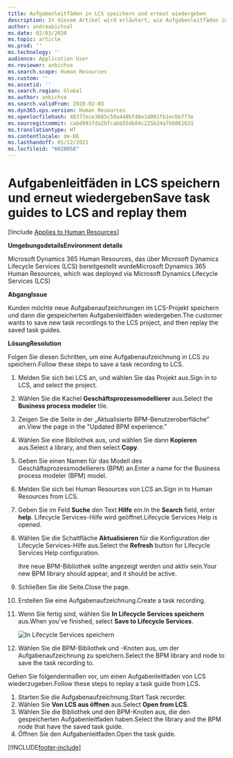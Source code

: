 ```yaml
---
title: Aufgabenleitfäden in LCS speichern und erneut wiedergeben
description: In diesem Artikel wird erläutert, wie Aufgabenleitfäden in Microsoft Dynamics Lifecycle Services (LCS) gespeichert und dann wiedergegeben werden.
author: andreabichsel
ms.date: 02/03/2020
ms.topic: article
ms.prod: ''
ms.technology: ''
audience: Application User
ms.reviewer: anbichse
ms.search.scope: Human Resources
ms.custom: ''
ms.assetid: ''
ms.search.region: Global
ms.author: anbichse
ms.search.validFrom: 2020-02-03
ms.dyn365.ops.version: Human Resources
ms.openlocfilehash: 40377ece3685c50a448bf48e1d001fb1ecbbff3e
ms.sourcegitcommit: cabd991fda2bfcabb55db84c225b24a7bb061631
ms.translationtype: HT
ms.contentlocale: de-DE
ms.lasthandoff: 05/12/2021
ms.locfileid: "6028058"
---
```

# <a name="save-task-guides-to-lcs-and-replay-them"></a><span data-ttu-id="ceefb-103">Aufgabenleitfäden in LCS speichern und erneut wiedergeben</span><span class="sxs-lookup"><span data-stu-id="ceefb-103">Save task guides to LCS and replay them</span></span>

[!include [Applies to Human Resources](../includes/applies-to-hr.md)]

<span data-ttu-id="ceefb-104">**Umgebungsdetails**</span><span class="sxs-lookup"><span data-stu-id="ceefb-104">**Environment details**</span></span> 

<span data-ttu-id="ceefb-105">Microsoft Dynamics 365 Human Resources, das über Microsoft Dynamics Lifecycle Services (LCS) bereitgestellt wurde</span><span class="sxs-lookup"><span data-stu-id="ceefb-105">Microsoft Dynamics 365 Human Resources, which was deployed via Microsoft Dynamics Lifecycle Services (LCS)</span></span>

<span data-ttu-id="ceefb-106">**Abgang**</span><span class="sxs-lookup"><span data-stu-id="ceefb-106">**Issue**</span></span>

<span data-ttu-id="ceefb-107">Kunden möchte neue Aufgabenaufzeichnungen im LCS-Projekt speichern und dann die gespeicherten Aufgabenleitfäden wiedergeben.</span><span class="sxs-lookup"><span data-stu-id="ceefb-107">The customer wants to save new task recordings to the LCS project, and then replay the saved task guides.</span></span>

<span data-ttu-id="ceefb-108">**Lösung**</span><span class="sxs-lookup"><span data-stu-id="ceefb-108">**Resolution**</span></span>

<span data-ttu-id="ceefb-109">Folgen Sie diesen Schritten, um eine Aufgabenaufzeichnung in LCS zu speichern.</span><span class="sxs-lookup"><span data-stu-id="ceefb-109">Follow these steps to save a task recording to LCS.</span></span>

1. <span data-ttu-id="ceefb-110">Melden Sie sich bei LCS an, und wählen Sie das Projekt aus.</span><span class="sxs-lookup"><span data-stu-id="ceefb-110">Sign in to LCS, and select the project.</span></span>
2. <span data-ttu-id="ceefb-111">Wählen Sie die Kachel **Geschäftsprozessmodellierer** aus.</span><span class="sxs-lookup"><span data-stu-id="ceefb-111">Select the **Business process modeler** tile.</span></span>
3. <span data-ttu-id="ceefb-112">Zeigen Sie die Seite in der „Aktualisierte BPM-Benutzeroberfläche” an.</span><span class="sxs-lookup"><span data-stu-id="ceefb-112">View the page in the "Updated BPM experience."</span></span>
4. <span data-ttu-id="ceefb-113">Wählen Sie eine Bibliothek aus, und wählen Sie dann **Kopieren** aus.</span><span class="sxs-lookup"><span data-stu-id="ceefb-113">Select a library, and then select **Copy**.</span></span>
5. <span data-ttu-id="ceefb-114">Geben Sie einen Namen für das Modell des Geschäftsprozessmodellierers (BPM) an.</span><span class="sxs-lookup"><span data-stu-id="ceefb-114">Enter a name for the Business process modeler (BPM) model.</span></span>
6. <span data-ttu-id="ceefb-115">Melden Sie sich bei Human Resources von LCS an.</span><span class="sxs-lookup"><span data-stu-id="ceefb-115">Sign in to Human Resources from LCS.</span></span>
7. <span data-ttu-id="ceefb-116">Geben Sie im Feld **Suche** den Text **Hilfe** ein.</span><span class="sxs-lookup"><span data-stu-id="ceefb-116">In the **Search** field, enter **help**.</span></span> <span data-ttu-id="ceefb-117">Lifecycle Services-Hilfe wird geöffnet.</span><span class="sxs-lookup"><span data-stu-id="ceefb-117">Lifecycle Services Help is opened.</span></span>
8. <span data-ttu-id="ceefb-118">Wählen Sie die Schaltfläche **Aktualisieren** für die Konfiguration der Lifecycle Services-Hilfe aus.</span><span class="sxs-lookup"><span data-stu-id="ceefb-118">Select the **Refresh** button for Lifecycle Services Help configuration.</span></span>

    <span data-ttu-id="ceefb-119">Ihre neue BPM-Bibliothek sollte angezeigt werden und aktiv sein.</span><span class="sxs-lookup"><span data-stu-id="ceefb-119">Your new BPM library should appear, and it should be active.</span></span>

9. <span data-ttu-id="ceefb-120">Schließen Sie die Seite.</span><span class="sxs-lookup"><span data-stu-id="ceefb-120">Close the page.</span></span>
10. <span data-ttu-id="ceefb-121">Erstellen Sie eine Aufgabenaufzeichnung.</span><span class="sxs-lookup"><span data-stu-id="ceefb-121">Create a task recording.</span></span>
11. <span data-ttu-id="ceefb-122">Wenn Sie fertig sind, wählen Sie **In Lifecycle Services speichern** aus.</span><span class="sxs-lookup"><span data-stu-id="ceefb-122">When you've finished, select **Save to Lifecycle Services**.</span></span>

    ![In Lifecycle Services speichern](media/task-guides.png)

12. <span data-ttu-id="ceefb-124">Wählen Sie die BPM-Bibliothek und -Knoten aus, um der Aufgabenaufzeichnung zu speichern.</span><span class="sxs-lookup"><span data-stu-id="ceefb-124">Select the BPM library and node to save the task recording to.</span></span>

<span data-ttu-id="ceefb-125">Gehen Sie folgendermaßen vor, um einen Aufgabenleitfaden von LCS wiederzugeben.</span><span class="sxs-lookup"><span data-stu-id="ceefb-125">Follow these steps to replay a task guide from LCS.</span></span>

1. <span data-ttu-id="ceefb-126">Starten Sie die Aufgabenaufzeichnung.</span><span class="sxs-lookup"><span data-stu-id="ceefb-126">Start Task recorder.</span></span>
2. <span data-ttu-id="ceefb-127">Wählen Sie **Von LCS aus öffnen** aus.</span><span class="sxs-lookup"><span data-stu-id="ceefb-127">Select **Open from LCS**.</span></span>
3. <span data-ttu-id="ceefb-128">Wählen Sie die Bibliothek und den BPM-Knoten aus, die den gespeicherten Aufgabenleitfaden haben.</span><span class="sxs-lookup"><span data-stu-id="ceefb-128">Select the library and the BPM node that have the saved task guide.</span></span>
4. <span data-ttu-id="ceefb-129">Öffnen Sie den Aufgabenleitfaden.</span><span class="sxs-lookup"><span data-stu-id="ceefb-129">Open the task guide.</span></span>


[!INCLUDE[footer-include](../includes/footer-banner.md)]